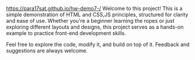  https://para17sat.github.io/hw-demo7-/
Welcome to this project! This is a simple demonstration of HTML and CSS,JS principles, structured for clarity and ease of use. Whether you're a beginner learning the ropes or just exploring different layouts and designs, this project serves as a hands-on example to practice front-end development skills.

Feel free to explore the code, modify it, and build on top of it. Feedback and suggestions are always welcome.



